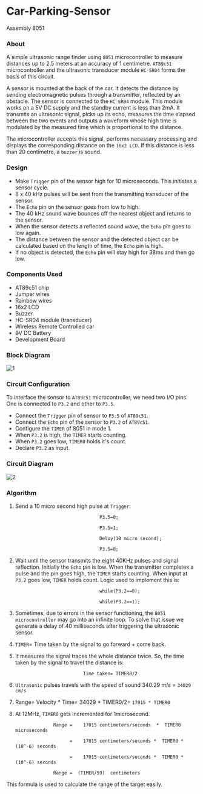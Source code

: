 # Car-Parking-Sensor

Assembly 8051

### About
A simple ultrasonic range finder using `8051` microcontroller to measure distances up to 2.5 meters at an accuracy of 1
centimetre. `AT89c51` microcontroller and the ultrasonic transducer module `HC-SR04` forms the basis of this circuit.

A sensor is mounted at the back of the car. It detects the distance by sending electromagnetic
pulses through a transmitter, reflected by an obstacle. The sensor is connected to the `HC-SR04` module. This module works on a 5V DC supply and the standby current is less than 2mA. It transmits an ultrasonic signal, picks up its echo, measures the time elapsed between the two events and outputs a waveform whose high time is modulated by the measured time which is proportional to the distance. 

The microcontroller accepts this signal, performs necessary processing and displays the corresponding distance on the `16x2 LCD`. 
If this distance is less than 20 centimetre, a `buzzer` is sound.

### Design
* Make `Trigger` pin of the sensor high for 10 microseconds. This initiates a sensor cycle.
* 8 x 40 kHz pulses will be sent from the transmitting transducer of the sensor.
* The `Echo` pin on the sensor goes from low to high.
* The 40 kHz sound wave bounces off the nearest object and returns to the sensor.
* When the sensor detects a reflected sound wave, the `Echo` pin goes to low again.
* The distance between the sensor and the detected object can be calculated based on the length of time, the `Echo` pin is high.
* If no object is detected, the `Echo` pin will stay high for 38ms and then go low. 

### Components Used
*	AT89c51 chip 
*	Jumper wires
* Rainbow wires
* 16x2 LCD
* Buzzer
* HC-SR04 module (transducer)
* Wireless Remote Controlled car
* 9V DC Battery
* Development Board

### Block Diagram
![1](https://user-images.githubusercontent.com/23147474/30789155-7e7a9570-a171-11e7-944a-6f9712aa4b9f.JPG)

### Circuit Configuration
To interface the sensor to `AT89c51` microcontroller, we need two I/O pins. One is connected to `P3.2` and other to `P3.5`.
* Connect the `Trigger` pin of sensor to `P3.5` of `AT89c51`.
* Connect the `Echo` pin of the sensor to `P3.2` of `AT89c51`.
* Configure the `TIMER` of 8051 in mode 1.
* When `P3.2` is high, the `TIMER` starts counting.
* When `P3.2` goes low, `TIMER0` holds it's count.
* Declare `P3.2` as input.

### Circuit Diagram
![2](https://user-images.githubusercontent.com/23147474/30789919-b22132f8-a176-11e7-8024-e70f8d746308.JPG)


### Algorithm
1. Send a 10 micro second high pulse at `Trigger`: 

                                      P3.5=0;
                                      
                                      P3.5=1;
                                      
                                      Delay(10 micro second);
                                      
                                      P3.5=0;
                                      
2. Wait until the sensor transmits the eight 40KHz pulses and signal reflection. Initially the `Echo` pin is low. When the transmitter completes a pulse and the pin goes high, the `TIMER` starts counting. When input at `P3.2` goes low, `TIMER` holds count. Logic used to implement this is:

                                      while(P3.2==0);
                                      
                                      while(P3.2==1); 
                                      
3. Sometimes, due to errors in the sensor functioning, the `8051 microcontroller` may go into an infinite loop. To solve that issue we generate a delay of 40 milliseconds after triggering the ultrasonic sensor.
 
4. `TIMER`= Time taken by the signal to go forward + come back.

5. It measures the signal traces the whole distance twice. So, the time taken by the signal to travel the distance is:

                                Time taken= TIMER0/2

6. `Ultrasonic` pulses travels with the speed of sound 340.29 m/s = `34029 cm/s`

7. Range= Velocity * Time= 34029 * TIMER0/2=  `17015 * TIMER0`
                                                  
8. At 12MHz, `TIMER0` gets incremented for 1microsecond.

                     Range =    17015 centimeters/seconds  *  TIMER0 microseconds

                           =    17015 centimeters/seconds *  TIMER0 * (10^-6) seconds                 
                        
                           =    17015 centimeters/seconds *  TIMER0 * (10^-6) seconds  

                     Range =  (TIMER/59)  centimeters 
                   
This formula is used to calculate the range of the target easily.


